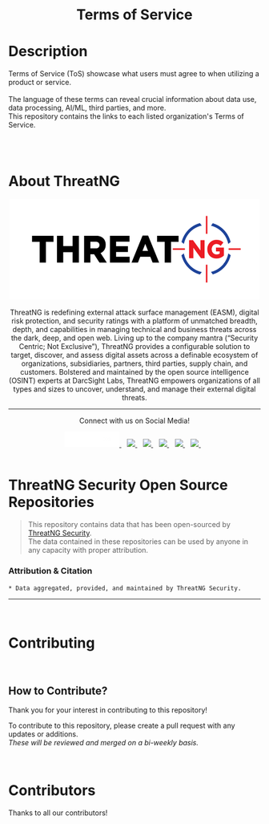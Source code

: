 
<h1 style="text-align: center;">Terms of Service</h1>

# Description
Terms of Service (ToS) showcase what users must agree to when utilizing a product or service.  
<br>
The language of these terms can reveal crucial information about data use, data processing, AI/ML, third parties, and more.
<br> 
This repository contains the links to each listed organization's Terms of Service. 
<br>

<br>
<br>

# About ThreatNG


<div align="center">  <img src="TNG_LOGO.png" height="200" width='500'>

<p align="center">
ThreatNG is redefining external attack surface management (EASM), digital risk protection, and security ratings with a platform of unmatched breadth, depth, and capabilities in managing technical and business threats across the dark, deep, and open web. Living up to the company mantra (“Security Centric; Not Exclusive”), ThreatNG provides a configurable solution to target, discover, and assess digital assets across a definable ecosystem of organizations, subsidiaries, partners, third parties, supply chain, and customers. Bolstered and maintained by the open source intelligence (OSINT) experts at DarcSight Labs, ThreatNG empowers organizations of all types and sizes to uncover, understand, and manage their external digital threats. 

</p>

--- 



<p align='center'>

Connect with us on Social Media! 

 <a href="https://www.threatngsecurity.com/">
   <img src="TNG_LOGO_Website_Link.png" width="110" height="30" style="background-color:navy"/>
  </a>&nbsp;&nbsp;
  <a href="https://www.linkedin.com/company/threatngsecurity/">
    <img src="https://img.shields.io/badge/linkedin-%230077B5.svg?&style=for-the-badge&logo=linkedin&logoColor=white" />
  </a>&nbsp;&nbsp;
  <a href="https://www.instagram.com/threatngsecurity/">
    <img src="https://img.shields.io/badge/instagram-%23E4405F.svg?&style=for-the-badge&logo=instagram&logoColor=white" />        
  </a>&nbsp;&nbsp;
    <a href="https://twitter.com/threatngsec">
    <img src="https://img.shields.io/badge/(Twitter)-1DA1F2?style=for-the-badge&logo=X&logoColor=white" />        
  </a>&nbsp;&nbsp;
      <a href="https://www.facebook.com/threatng">
    <img src="https://img.shields.io/badge/Facebook-1877F2?style=for-the-badge&logo=facebook&logoColor=white" />        
  </a>&nbsp;&nbsp;
        <a href="http://youtube.com/@threatngsecurity">
    <img src="https://img.shields.io/badge/YouTube-FF0000?style=for-the-badge&logo=youtube&logoColor=white" />        
  </a>&nbsp;&nbsp;
  <br><br>

</p>


</div>  



# ThreatNG Security Open Source Repositories

> This repository contains data that has been open-sourced by [ThreatNG Security](https://threatngsecurity.com).  
> The data contained in these repositories can be used by anyone in any capacity with proper attribution.

### Attribution & Citation  
```
* Data aggregated, provided, and maintained by ThreatNG Security.
```  

---  

<br>


# Contributing

<br>

## How to Contribute?
Thank you for your interest in contributing to this repository!

To contribute to this repository, please create a pull request with any updates or additions.   
*These will be reviewed and merged on a bi-weekly basis.*


<br>

# Contributors 
Thanks to all our contributors!  
